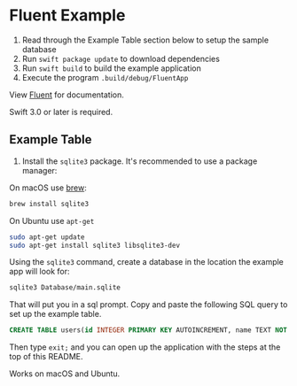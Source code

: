 # Fluent Example

1. Read through the Example Table section below to setup the sample database
2. Run `swift package update` to download dependencies
3. Run `swift build` to build the example application
4. Execute the program `.build/debug/FluentApp`

View [Fluent](https://github.com/vapor/fluent) for documentation.

Swift 3.0 or later is required.

## Example Table

1. Install the `sqlite3` package. It's recommended to use a package manager:

On macOS use [brew](http://brew.sh):

```sh
brew install sqlite3
```

On Ubuntu use `apt-get`

```sh
sudo apt-get update
sudo apt-get install sqlite3 libsqlite3-dev
```

Using the `sqlite3` command, create a database in the location the example
app will look for:

```bash
sqlite3 Database/main.sqlite
```

That will put you in a sql prompt. Copy and paste the following SQL query to set up the example table.

```sql
CREATE TABLE users(id INTEGER PRIMARY KEY AUTOINCREMENT, name TEXT NOT NULL, age INT NOT NULL);
```

Then type `exit;` and you can open up the application with the steps at the top of this README.

Works on macOS and Ubuntu.
